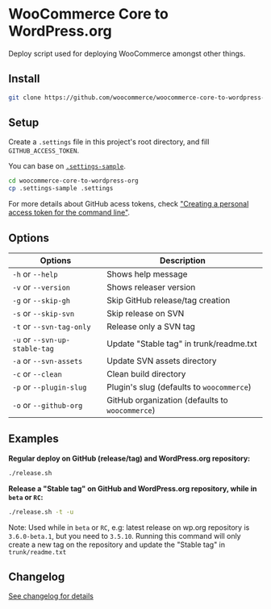 # WooCommerce Core to WordPress.org

Deploy script used for deploying WooCommerce amongst other things.

## Install

```bash
git clone https://github.com/woocommerce/woocommerce-core-to-wordpress-org.git
```

## Setup

Create a `.settings` file in this project's root directory, and fill `GITHUB_ACCESS_TOKEN`.

You can base on [`.settings-sample`](https://github.com/woocommerce/woocommerce-core-to-wordpress-org/blob/master/.settings-sample).

```bash
cd woocommerce-core-to-wordpress-org
cp .settings-sample .settings
```

For more details about GitHub acess tokens, check ["Creating a personal access token for the command line"](https://help.github.com/en/articles/creating-a-personal-access-token-for-the-command-line).

## Options

| Options                       | Description                                     |
|-------------------------------|-------------------------------------------------|
| `-h` or `--help`              | Shows help message                              |
| `-v` or `--version`           | Shows releaser version                          |
| `-g` or `--skip-gh`           | Skip GitHub release/tag creation                |
| `-s` or `--skip-svn`          | Skip release on SVN                             |
| `-t` or `--svn-tag-only`      | Release only a SVN tag                          |
| `-u` or `--svn-up-stable-tag` | Update "Stable tag" in trunk/readme.txt         |
| `-a` or `--svn-assets`        | Update SVN assets directory                     |
| `-c` or `--clean`             | Clean build directory                           |
| `-p` or `--plugin-slug`       | Plugin's slug (defaults to `woocommerce`)       |
| `-o` or `--github-org`        | GitHub organization (defaults to `woocommerce`) |

## Examples

**Regular deploy on GitHub (release/tag) and WordPress.org repository:**

```bash
./release.sh
```

**Release a "Stable tag" on GitHub and WordPress.org repository, while in `beta` or `RC`:**

```bash
./release.sh -t -u
```

Note: Used while in `beta` or `RC`, e.g: latest release on wp.org repository is `3.6.0-beta.1`, but you need to `3.5.10`. Running this command will only create a new tag on the repository and update the "Stable tag" in `trunk/readme.txt`

## Changelog

[See changelog for details](https://github.com/woocommerce/woocommerce-core-to-wordpress-org/blob/master/CHANGELOG.md)
